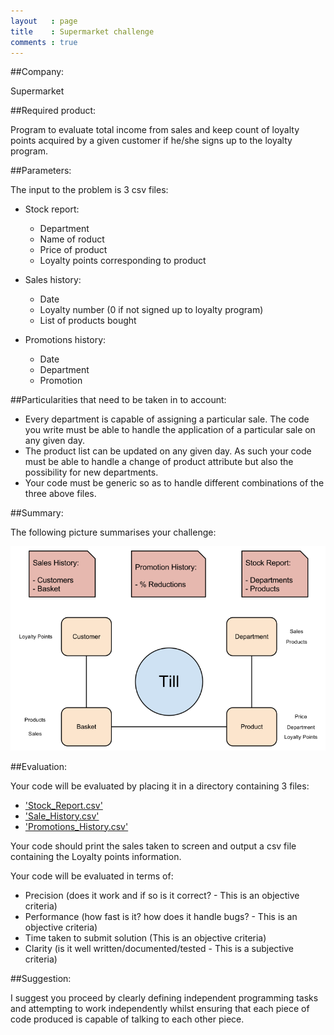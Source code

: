 ```yaml
---
layout   : page
title    : Supermarket challenge
comments : true
---
```


##Company:

Supermarket

##Required product:

Program to evaluate total income from sales and keep count of loyalty points acquired by a given customer if he/she signs up to the loyalty program.

##Parameters:

The input to the problem is 3 csv files:

- Stock report:

    - Department
    - Name of roduct
    - Price of product
    - Loyalty points corresponding to product

- Sales history:

    - Date
    - Loyalty number (0 if not signed up to loyalty program)
    - List of products bought

- Promotions history:

    - Date
    - Department
    - Promotion

##Particularities that need to be taken in to account:

- Every department is capable of assigning a particular sale. The code you write must be able to handle the application of a particular sale on any given day.
- The product list can be updated on any given day. As such your code must be able to handle a change of product attribute but also the possibility for new departments.
- Your code must be generic so as to handle different combinations of the three above files.

##Summary:

The following picture summarises your challenge:

![The underlying structure](https://github.com/drvinceknight/Intro_to_Object_Orientated_Programming_With_Python/blob/master/Challenge/Supermarket_Challenge.png?raw=true)

##Evaluation:

Your code will be evaluated by placing it in a directory containing 3 files:

- ['Stock_Report.csv'](./data/Stock_Report.csv)
- ['Sale_History.csv'](./data/Sale_History.csv)
- ['Promotions_History.csv'](./data/Promotions_History.csv)

Your code should print the sales taken to screen and output a csv file containing the Loyalty points information.

Your code will be evaluated in terms of:

- Precision (does it work and if so is it correct? - This is an objective criteria)
- Performance (how fast is it? how does it handle bugs? - This is an objective criteria)
- Time taken to submit solution (This is an objective criteria)
- Clarity (is it well written/documented/tested  - This is a subjective criteria)

##Suggestion:

I suggest you proceed by clearly defining independent programming tasks and attempting to work independently whilst ensuring that each piece of code produced is capable of talking to each other piece.
